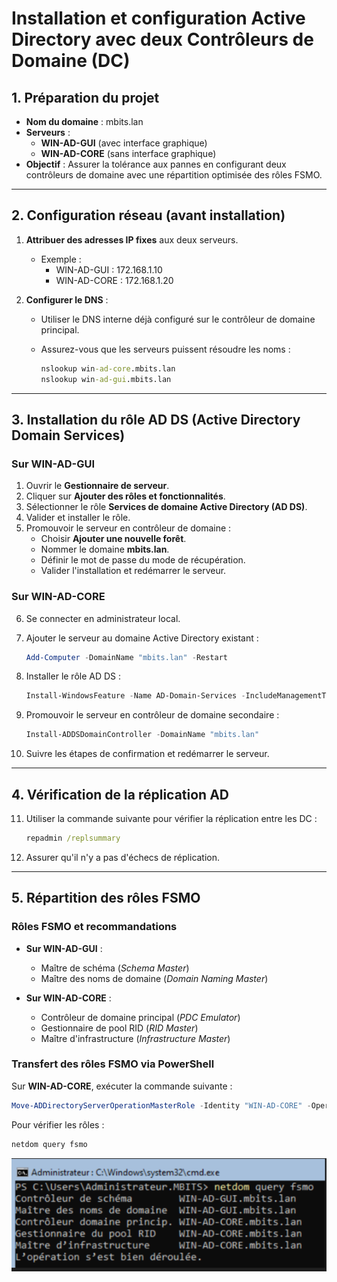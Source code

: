 # Installation et configuration Active Directory avec deux Contrôleurs de Domaine (DC)

## 1. Préparation du projet

- **Nom du domaine** : mbits.lan
- **Serveurs** :
    - **WIN-AD-GUI** (avec interface graphique)
    - **WIN-AD-CORE** (sans interface graphique)
- **Objectif** : Assurer la tolérance aux pannes en configurant deux contrôleurs de domaine avec une répartition optimisée des rôles FSMO.

---

## 2. Configuration réseau (avant installation)

1. **Attribuer des adresses IP fixes** aux deux serveurs.
    
    - Exemple :
        - WIN-AD-GUI : 172.168.1.10
        - WIN-AD-CORE : 172.168.1.20
2. **Configurer le DNS** :
    
    - Utiliser le DNS interne déjà configuré sur le contrôleur de domaine principal.
    - Assurez-vous que les serveurs puissent résoudre les noms :
        
        ```cmd
        nslookup win-ad-core.mbits.lan
        nslookup win-ad-gui.mbits.lan
        ```
        

---

## 3. Installation du rôle AD DS (Active Directory Domain Services)

### **Sur WIN-AD-GUI**

1. Ouvrir le **Gestionnaire de serveur**.
2. Cliquer sur **Ajouter des rôles et fonctionnalités**.
3. Sélectionner le rôle **Services de domaine Active Directory (AD DS)**.
4. Valider et installer le rôle.
5. Promouvoir le serveur en contrôleur de domaine :
    - Choisir **Ajouter une nouvelle forêt**.
    - Nommer le domaine **mbits.lan**.
    - Définir le mot de passe du mode de récupération.
    - Valider l'installation et redémarrer le serveur.

### **Sur WIN-AD-CORE**

6. Se connecter en administrateur local.
7. Ajouter le serveur au domaine Active Directory existant :
    
    ```powershell
    Add-Computer -DomainName "mbits.lan" -Restart
    ```
    
8. Installer le rôle AD DS :
    
    ```powershell
    Install-WindowsFeature -Name AD-Domain-Services -IncludeManagementTools
    ```
    
9. Promouvoir le serveur en contrôleur de domaine secondaire :
    
    ```powershell
    Install-ADDSDomainController -DomainName "mbits.lan"
    ```
    
10. Suivre les étapes de confirmation et redémarrer le serveur.

---

## 4. Vérification de la réplication AD

11. Utiliser la commande suivante pour vérifier la réplication entre les DC :
    
    ```cmd
    repadmin /replsummary
    ```
    
12. Assurer qu'il n'y a pas d'échecs de réplication.

---

## 5. Répartition des rôles FSMO

### **Rôles FSMO et recommandations**

- **Sur WIN-AD-GUI** :
    
    - Maître de schéma (_Schema Master_)
    - Maître des noms de domaine (_Domain Naming Master_)
- **Sur WIN-AD-CORE** :
    
    - Contrôleur de domaine principal (_PDC Emulator_)
    - Gestionnaire de pool RID (_RID Master_)
    - Maître d'infrastructure (_Infrastructure Master_)

### **Transfert des rôles FSMO via PowerShell**

Sur **WIN-AD-CORE**, exécuter la commande suivante :

```powershell
Move-ADDirectoryServerOperationMasterRole -Identity "WIN-AD-CORE" -OperationMasterRole PDCEmulator, RIDMaster, InfrastructureMaster
```

Pour vérifier les rôles :

```powershell
netdom query fsmo
```

![sortie](./captures/fsmo.png)

